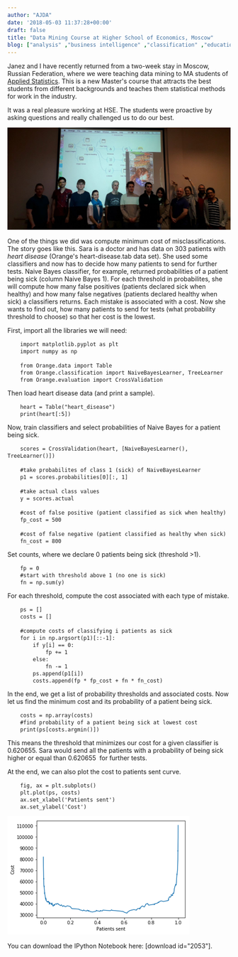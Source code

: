 ```yaml
---
author: "AJDA"
date: '2018-05-03 11:37:28+00:00'
draft: false
title: "Data Mining Course at Higher School of Economics, Moscow"
blog: ["analysis" ,"business intelligence" ,"classification" ,"education" ,"examples"  ,"python" ,"scripting" ,"workshop" ]
---
```


Janez and I have recently returned from a two-week stay in Moscow, Russian Federation, where we were teaching data mining to MA students of [Applied Statistics](https://www.hse.ru/en/ma/sna/). This is a new Master's course that attracts the best students from different backgrounds and teaches them statistical methods for work in the industry.

It was a real pleasure working at HSE. The students were proactive by asking questions and really challenged us to do our best.

![](20180420_213316.jpg)

One of the things we did was compute minimum cost of misclassifications. The story goes like this. Sara is a doctor and has data on 303 patients with _heart disease_ (Orange's heart-disease.tab data set). She used some classifiers and now has to decide how many patients to send for further tests. Naive Bayes classifier, for example, returned probabilities of a patient being sick (column Naive Bayes 1). For each threshold in probabilites, she will compute how many false positives (patients declared sick when healthy) and how many false negatives (patients declared healthy when sick) a classifiers returns. Each mistake is associated with a cost. Now she wants to find out, how many patients to send for tests (what probability threshold to choose) so that her cost is the lowest.

First, import all the libraries we will need:

```
    import matplotlib.pyplot as plt
    import numpy as np
    
    from Orange.data import Table
    from Orange.classification import NaiveBayesLearner, TreeLearner
    from Orange.evaluation import CrossValidation
```

Then load heart disease data (and print a sample).

```
    heart = Table("heart_disease")
    print(heart[:5])
```


Now, train classifiers and select probabilities of Naive Bayes for a patient being sick.

```
    scores = CrossValidation(heart, [NaiveBayesLearner(), TreeLearner()])
    
    #take probabilites of class 1 (sick) of NaiveBayesLearner
    p1 = scores.probabilities[0][:, 1]
    
    #take actual class values
    y = scores.actual
    
    #cost of false positive (patient classified as sick when healthy)
    fp_cost = 500
    
    #cost of false negative (patient classified as healthy when sick)
    fn_cost = 800
```


Set counts, where we declare 0 patients being sick (threshold >1).

```
    fp = 0
    #start with threshold above 1 (no one is sick)
    fn = np.sum(y)
```


For each threshold, compute the cost associated with each type of mistake.

```
    ps = []
    costs = []
    
    #compute costs of classifying i patients as sick
    for i in np.argsort(p1)[::-1]:
        if y[i] == 0:
            fp += 1
        else:
            fn -= 1
        ps.append(p1[i])
        costs.append(fp * fp_cost + fn * fn_cost)
```


In the end, we get a list of probability thresholds and associated costs. Now let us find the minimum cost and its probability of a patient being sick.

```
    costs = np.array(costs)
    #find probability of a patient being sick at lowest cost
    print(ps[costs.argmin()])
```


This means the threshold that minimizes our cost for a given classifier is 0.620655. Sara would send all the patients with a probability of being sick higher or equal than 0.620655  for further tests.

At the end, we can also plot the cost to patients sent curve.

```
    fig, ax = plt.subplots()
    plt.plot(ps, costs)
    ax.set_xlabel('Patients sent')
    ax.set_ylabel('Cost')
```


![](image-1.png)

You can download the IPython Notebook here: [download id="2053"].

